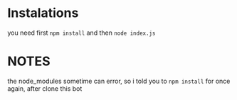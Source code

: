# Instalations
you need first ```npm install``` and then ```node index.js```

# NOTES
the node_modules sometime can error, so i told you to ```npm install``` for once again, after clone this  bot

